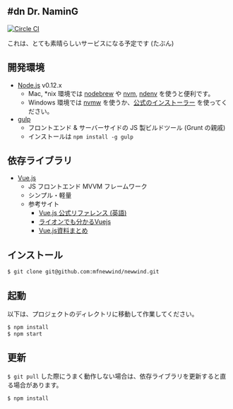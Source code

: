 \#dn Dr. NaminG
---------------

[![Circle CI](https://circleci.com/gh/mfnewwind/newwind/tree/master.svg?style=svg)](https://circleci.com/gh/mfnewwind/newwind/tree/master)

これは、とても素晴らしいサービスになる予定です (たぶん)


## 開発環境

 - [Node.js](https://nodejs.org/) v0.12.x
    - Mac, *nix 環境では [nodebrew](https://github.com/hokaccha/nodebrew) や [nvm](https://github.com/creationix/nvm), [ndenv](https://github.com/riywo/ndenv) を使うと便利です。
    - Windows 環境では [nvmw](https://github.com/hakobera/nvmw) を使うか、[公式のインストーラー](https://nodejs.org/download/) を使ってください。
 - [gulp](http://gulpjs.com/)
    - フロントエンド & サーバーサイドの JS 製ビルドツール (Grunt の親戚)
    - インストールは `npm install -g gulp`



## 依存ライブラリ

 - [Vue.js](http://vuejs.org/)
    - JS フロントエンド MVVM フレームワーク
    - シンプル・軽量
    - 参考サイト
       - [Vue.js 公式リファレンス (英語)](http://vuejs.org/api/)
       - [ライオンでも分かるVuejs](http://www.slideshare.net/lion-man/vuejs)
       - [Vue.js資料まとめ](https://gist.github.com/hashrock/f575928d0e109ace9ad0)


## インストール

```sh
$ git clone git@github.com:mfnewwind/newwind.git
```


## 起動
以下は、プロジェクトのディレクトリに移動して作業してください。

```sh
$ npm install
$ npm start
```

## 更新
`$ git pull` した際にうまく動作しない場合は、依存ライブラリを更新すると直る場合があります。

```sh
$ npm install
```